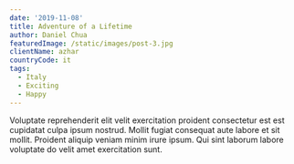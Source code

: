 ```yaml
---
date: '2019-11-08'
title: Adventure of a Lifetime
author: Daniel Chua
featuredImage: /static/images/post-3.jpg
clientName: azhar
countryCode: it
tags:
  - Italy
  - Exciting
  - Happy
---
```

Voluptate reprehenderit elit velit exercitation proident consectetur est est cupidatat culpa ipsum nostrud. Mollit fugiat consequat aute labore et sit mollit. Proident aliquip veniam minim irure ipsum. Qui sint laborum labore voluptate do velit amet exercitation sunt.
